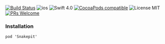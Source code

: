[![Build Status](https://www.bitrise.io/app/971d975c5f4519e4/status.svg?token=gVcICCdDNPnUeYe-ZhP15Q)](https://www.bitrise.io/app/971d975c5f4519e4)
![ios](https://cocoapod-badges.herokuapp.com/p/Snakepit/badge.png)
![Swift 4.0](https://img.shields.io/badge/Swift-4.0-orange.svg)
[![CocoaPods compatible](https://img.shields.io/cocoapods/v/Snakepit.svg)](#cocoapods)
![License MIT](https://go-shields.herokuapp.com/license-MIT-blue.png)
[![PRs Welcome](https://img.shields.io/badge/PRs-welcome-brightgreen.svg?style=flat-square)](http://makeapullrequest.com)


### Installation 

```
pod 'Snakepit'
```

